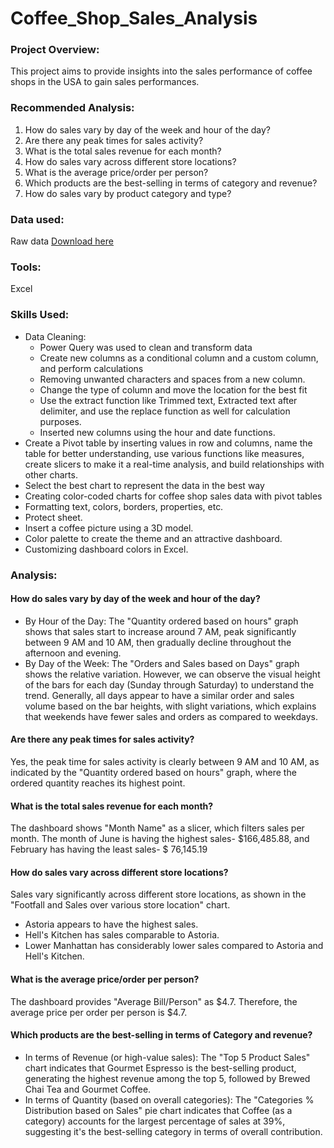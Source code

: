 # Coffee_Shop_Sales_Analysis
### Project Overview:
This project aims to provide insights into the sales performance of coffee shops in the USA to gain sales performances.
### Recommended Analysis: 
1. How do sales vary by day of the week and hour of the day?
2. Are there any peak times for sales activity?
3. What is the total sales revenue for each month?
4. How do sales vary across different store locations?
5. What is the average price/order per person?
6. Which products are the best-selling in terms of category and revenue?
7. How do sales vary by product category and type?
### Data used: 
Raw data [Download here](https://mavenanalytics.io/data-playground?page=7&pageSize=5)
### Tools:
Excel
### Skills Used:
- Data Cleaning:
  - Power Query was used to clean and transform data
  - Create new columns as a conditional column and a custom column, and perform calculations
  - Removing unwanted characters and spaces from a new column.
  - Change the type of column and move the location for the best fit
  - Use the extract function like Trimmed text, Extracted text after delimiter, and use the replace function as well for calculation purposes. 
  - Inserted new columns using the hour and date functions.
- Create a Pivot table by inserting values in row and columns, name the table for better understanding, use various functions like measures,  create slicers to make it a real-time analysis, and build relationships with other charts. 
- Select the best chart to represent the data in the  best way
- Creating color-coded charts for coffee shop sales data with pivot tables
- Formatting text, colors, borders, properties, etc.
- Protect sheet.
- Insert a coffee picture using a 3D model.
- Color palette to create the theme and an attractive dashboard.
- Customizing dashboard colors in Excel.
### Analysis:
####	How do sales vary by day of the week and hour of the day?
- By Hour of the Day: The "Quantity ordered based on hours" graph shows that sales start to  increase around 7 AM, peak significantly between 9 AM and 10 AM, then gradually decline throughout the afternoon and evening. 
- By Day of the Week: The "Orders and Sales based on Days" graph shows the relative variation. However, we can observe the visual height of the bars for each day (Sunday through Saturday) to understand the trend. Generally, all days appear to have a similar order and sales volume based on the bar heights, with slight variations, which explains that  weekends have fewer sales and orders as compared to weekdays.
#### Are there any peak times for sales activity?
Yes, the peak time for sales activity is clearly between 9 AM and 10 AM, as indicated by the "Quantity ordered based on hours" graph, where the ordered quantity reaches its highest point.
#### What is the total sales revenue for each month?
The dashboard shows "Month Name" as a slicer, which filters sales per month. The month of June is having  the highest sales- $166,485.88,  and February has having the least sales- $ 76,145.19
#### How do sales vary across different store locations?
Sales vary significantly across different store locations, as shown in the "Footfall and Sales over various store location" chart.
- Astoria appears to have the highest sales.
-	Hell's Kitchen has sales comparable to Astoria.
-	Lower Manhattan has considerably lower sales compared to Astoria and Hell's Kitchen.
#### What is the average price/order per person?
The dashboard provides "Average Bill/Person" as $4.7. Therefore, the average price per order per person is $4.7.
#### Which products are the best-selling in terms of Category and revenue?
- In terms of Revenue (or high-value sales): The "Top 5 Product Sales" chart indicates that Gourmet Espresso is the best-selling product, generating the highest revenue among the top 5, followed by Brewed Chai Tea and Gourmet Coffee.
-	In terms of Quantity (based on overall categories):  The "Categories % Distribution based on Sales" pie chart indicates that Coffee (as a category) accounts for the largest percentage of sales at 39%, suggesting it's the best-selling category in terms of overall contribution.
  


